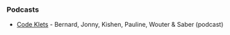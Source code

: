 ### Podcasts

* [Code Klets](https://open.spotify.com/show/0Sf8c3aGZmtGiNUEwgDTSu?si=bc273e44deae4584) - Bernard, Jonny, Kishen, Pauline, Wouter & Saber (podcast)
